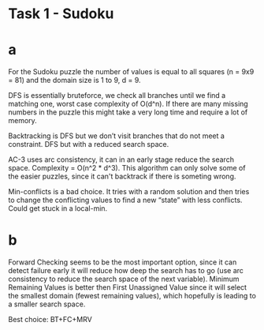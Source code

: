 # Task 1 - Sudoku

# a
For the Sudoku puzzle the number of values is equal to all squares (n = 9x9 = 81) and the domain size is 1 to 9, d = 9.

DFS is essentially bruteforce, we check all branches until we find a matching one, worst case complexity of O(d^n). If there are many missing numbers in the puzzle this might take a very long time and require a lot of memory.

Backtracking is DFS but we don’t visit branches that do not meet a constraint. DFS but with a reduced search space.

AC-3 uses arc consistency, it can in an early stage reduce the search space. Complexity = O(n^2 * d^3). This algorithm can only solve some of the easier puzzles, since it can't backtrack if there is someting wrong.

Min-conflicts is a bad choice. It tries with a random solution and then tries to change the conflicting values to find a new “state” with less conflicts. Could get stuck in a local-min.

# b
Forward Checking seems to be the most important option, since it can detect failure early it will reduce how deep the search has to go (use arc consistency to reduce the search space of the next variable). Minimum Remaining Values is better then First Unassigned Value since it will select the smallest domain (fewest remaining values), which hopefully is leading to a smaller search space.

Best choice: BT+FC+MRV
